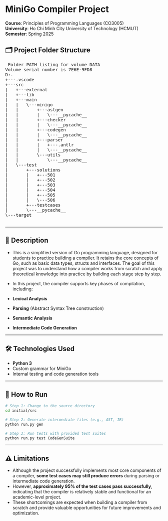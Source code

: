 # MiniGo Compiler Project 

**Course**: Principles of Programming Languages (CO3005)  
**University**: Ho Chi Minh City University of Technology (HCMUT)  
**Semester**: Spring 2025 

## 🗂️ Project Folder Structure

<pre> Folder PATH listing for volume DATA
Volume serial number is 7E6E-9FD8
D:.
+---.vscode
+---src
|   +---external
|   +---lib
|   +---main
|   |   \---minigo
|   |       +---astgen
|   |       |   \---__pycache__
|   |       +---checker
|   |       |   \---__pycache__
|   |       +---codegen
|   |       |   \---__pycache__
|   |       +---parser
|   |       |   +---.antlr
|   |       |   \---__pycache__
|   |       \---utils
|   |           \---__pycache__
|   \---test
|       +---solutions
|       |   +---501
|       |   +---502
|       |   +---503
|       |   +---504
|       |   +---505
|       |   \---506
|       +---testcases
|       \---__pycache__
\---target
 </pre>

---

## 📌 Description
- This is a simplified version of Go programming language, designed for students to practice building a compiler. It retains the core concepts of Go, such as basic data types, structs and interfaces. The goal of this project was to understand how a compiler works from scratch and apply theoretical knowledge into practice by building each stage step by step.

- In this project, the compiler supports key phases of compilation, including:
- **Lexical Analysis**
- **Parsing** (Abstract Syntax Tree construction)
- **Semantic Analysis**
- **Intermediate Code Generation**

---

## 🛠️ Technologies Used

- **Python 3**
- Custom grammar for MiniGo
- Internal testing and code generation tools

---

## 🚀 How to Run

```bash
# Step 1: Change to the source directory
cd initial/src

# Step 2: Generate intermediate files (e.g., AST, IR)
python run.py gen

# Step 3: Run tests with provided test suites
python run.py test CodeGenSuite
```

---

## ⚠️ Limitations

- Although the project successfully implements most core components of a compiler, **some test cases may still produce errors** during parsing or intermediate code generation.
- However, **approximately 95% of the test cases pass successfully**, indicating that the compiler is relatively stable and functional for an academic-level project.
- These shortcomings are expected when building a compiler from scratch and provide valuable opportunities for future improvements and optimization.
